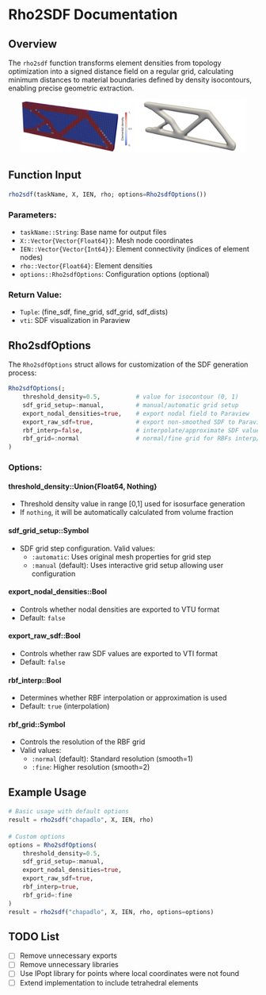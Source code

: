 # Rho2SDF Documentation

## Overview
The `rho2sdf` function transforms element densities from topology optimization into a signed distance field on a regular grid, calculating minimum distances to material boundaries defined by density isocontours, enabling precise geometric extraction.

<p align="center">
  <img src="doc/Cantilever_beam-RAW.png" width="45%" alt="Raw topology optimization result" />
  <img src="doc/Cantilever_beam-smooth_SDF_Approx.png" width="45%" alt="Smoothed SDF approximation" />
</p>

## Function Input

```julia
rho2sdf(taskName, X, IEN, rho; options=Rho2sdfOptions())
```

### Parameters:
- `taskName::String`: Base name for output files
- `X::Vector{Vector{Float64}}`: Mesh node coordinates
- `IEN::Vector{Vector{Int64}}`: Element connectivity (indices of element nodes)
- `rho::Vector{Float64}`: Element densities
- `options::Rho2sdfOptions`: Configuration options (optional)

### Return Value:
- `Tuple`: (fine_sdf, fine_grid, sdf_grid, sdf_dists)
- `vti`: SDF visualization in Paraview

## Rho2sdfOptions

The `Rho2sdfOptions` struct allows for customization of the SDF generation process:

```julia
Rho2sdfOptions(;
    threshold_density=0.5,          # value for isocontour (0, 1)
    sdf_grid_setup=:manual,         # manual/automatic grid setup
    export_nodal_densities=true,    # export nodal field to Paraview
    export_raw_sdf=true,            # export non-smoothed SDF to Paraview
    rbf_interp=false,               # interpolate/approximate SDF values using RBFs
    rbf_grid=:normal                # normal/fine grid for RBFs interp/approx
)
```

### Options:

#### threshold_density::Union{Float64, Nothing}
- Threshold density value in range [0,1] used for isosurface generation
- If `nothing`, it will be automatically calculated from volume fraction

#### sdf_grid_setup::Symbol
- SDF grid step configuration. Valid values:
  - `:automatic`: Uses original mesh properties for grid step
  - `:manual` (default): Uses interactive grid setup allowing user configuration

#### export_nodal_densities::Bool
- Controls whether nodal densities are exported to VTU format
- Default: `false`

#### export_raw_sdf::Bool
- Controls whether raw SDF values are exported to VTI format
- Default: `false`

#### rbf_interp::Bool
- Determines whether RBF interpolation or approximation is used
- Default: `true` (interpolation)

#### rbf_grid::Symbol
- Controls the resolution of the RBF grid
- Valid values:
  - `:normal` (default): Standard resolution (smooth=1)
  - `:fine`: Higher resolution (smooth=2)

## Example Usage

```julia
# Basic usage with default options
result = rho2sdf("chapadlo", X, IEN, rho)

# Custom options
options = Rho2sdfOptions(
    threshold_density=0.5,
    sdf_grid_setup=:manual,
    export_nodal_densities=true,
    export_raw_sdf=true,
    rbf_interp=true,
    rbf_grid=:fine
)
result = rho2sdf("chapadlo", X, IEN, rho, options=options)
```

## TODO List

- [ ] Remove unnecessary exports
- [ ] Remove unnecessary libraries
- [ ] Use IPopt library for points where local coordinates were not found
- [ ] Extend implementation to include tetrahedral elements
